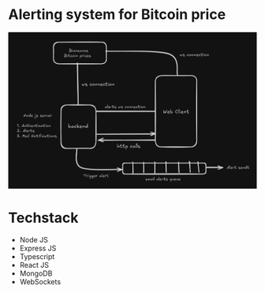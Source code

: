 # Alerting system for Bitcoin price
![image](FlowChart.png)

# Techstack
- Node JS
- Express JS
- Typescript
- React JS
- MongoDB
- WebSockets
